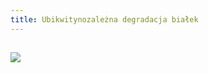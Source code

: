 ```yaml
---
title: Ubikwitynozależna degradacja białek
---
```


## ![]( ![2021_04_12_image.png](https://cdn.logseq.com/%2Fe5e45817-2e35-4fc9-87d7-76c456ad960144343ff6-196f-4784-8abc-76623172b90d2021_04_12_image.png?Expires=4771824529&Signature=PNY1VZ0dC4vpCdsBZCU1Yb7Ee1aPnHpdqUihCXS6BTvjgO-Y2I645SOZ7RX-BHCD0z2CNY4xRSi5wosg1TsIVMMQozt5NegSoAZFYh3BOV9qSk24Gbkn0hVAA4BRsDXf4XGB5htFrUVrXv5pQ9Z7IP~-WwJ5MO8AfNS4hxNP5Ljiy-qKUfLw-NFp-63ot78aXs4ysQlkPEZGyTzwUbKe-O90ee-q4LBtRitRdjUQLT8phvRl-wK9dcLs2lNamxUNNyiCvazVQPkBRypv2FfpS8A2fDqRVjnRQXFIFP2z-bJ9WmJ7opdWtZH2TOMI1uJT4~E5rcwP3kjLOEpBrvhDWw__&Key-Pair-Id=APKAJE5CCD6X7MP6PTEA) )
